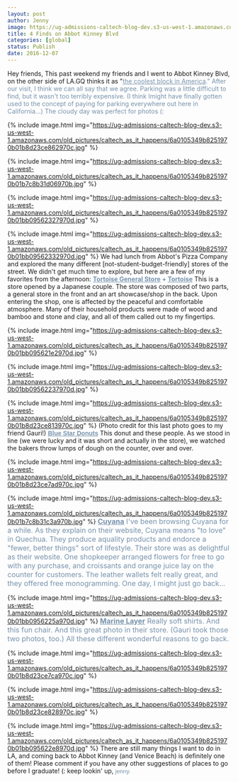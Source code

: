 ```yaml
---
layout: post
author: Jenny
image: https://ug-admissions-caltech-blog-dev.s3-us-west-1.amazonaws.com/old_pictures/caltech_as_it_happens/6a0105349b8251970b01b8d23ce851970c.jpg
title: 4 Finds on Abbot Kinney Blvd
categories: [global]
status: Publish
date: 2016-12-07
---
```


Hey friends,
This past weekend my friends and I went to Abbot Kinney Blvd, on the other side of LA.GQ thinks it as "<span style="color: #7792ac;"><a href="https://www.gq.com/gallery/abbot-kinney-boulevard-shopping-venice-california" rel="noopener noreferrer" style="color: #7792ac;" target="_blank">the coolest block in America</a>." After our visit, I think we can all say that we agree. Parking was a little difficult to find, but it wasn't too terribly expensive. (I think Imight have finally gotten used to the concept of paying for parking everywhere out here in California...)
The cloudy day was perfect for photos (:

{% include image.html img="https://ug-admissions-caltech-blog-dev.s3-us-west-1.amazonaws.com/old_pictures/caltech_as_it_happens/6a0105349b8251970b01b8d23ce862970c.jpg" %}

{% include image.html img="https://ug-admissions-caltech-blog-dev.s3-us-west-1.amazonaws.com/old_pictures/caltech_as_it_happens/6a0105349b8251970b01b7c8b31d06970b.jpg" %}

{% include image.html img="https://ug-admissions-caltech-blog-dev.s3-us-west-1.amazonaws.com/old_pictures/caltech_as_it_happens/6a0105349b8251970b01bb09562327970d.jpg" %}

{% include image.html img="https://ug-admissions-caltech-blog-dev.s3-us-west-1.amazonaws.com/old_pictures/caltech_as_it_happens/6a0105349b8251970b01bb09562332970d.jpg" %}
We had lunch from Abbot's Pizza Company and explored the many different [not-student-budget-friendly] stores of the street. We didn't get much time to explore, but here are a few of my favorites from the afternoon:
**<span style="color: #7792ac;"><a href="https://tortoisegeneralstore.com/" rel="noopener noreferrer" style="color: #7792ac;" target="_blank">Tortoise General Store</a> + <span style="color: #7792ac;"><a href="https://tortoiselife.com/tortoise/" rel="noopener noreferrer" style="color: #7792ac;" target="_blank">Tortoise</a>**
This is a store opened by a Japanese couple. The store was composed of two parts, a general store in the front and an art showcase/shop in the back. Upon entering the shop, one is affected by the peaceful and comfortable atmosphere. Many of their household products were made of wood and bamboo and stone and clay, and all of them called out to my fingertips.


{% include image.html img="https://ug-admissions-caltech-blog-dev.s3-us-west-1.amazonaws.com/old_pictures/caltech_as_it_happens/6a0105349b8251970b01bb095621e2970d.jpg" %}

{% include image.html img="https://ug-admissions-caltech-blog-dev.s3-us-west-1.amazonaws.com/old_pictures/caltech_as_it_happens/6a0105349b8251970b01bb09562237970d.jpg" %}

{% include image.html img="https://ug-admissions-caltech-blog-dev.s3-us-west-1.amazonaws.com/old_pictures/caltech_as_it_happens/6a0105349b8251970b01b8d23ce813970c.jpg" %}
(Photo credit for this last photo goes to my friend Gauri!)
**<span style="font-family: arial, helvetica, sans-serif; color: #7792ac;"><a href="https://www.bluestardonuts.com/" rel="noopener noreferrer" style="color: #7792ac;" target="_blank">Blue Star Donuts</a>**
This donut and these people. As we stood in line (we were lucky and it was short and actually in the store), we watched the bakers throw lumps of dough on the counter, over and over.


{% include image.html img="https://ug-admissions-caltech-blog-dev.s3-us-west-1.amazonaws.com/old_pictures/caltech_as_it_happens/6a0105349b8251970b01b8d23ce7ad970c.jpg" %}

{% include image.html img="https://ug-admissions-caltech-blog-dev.s3-us-west-1.amazonaws.com/old_pictures/caltech_as_it_happens/6a0105349b8251970b01b7c8b31c3a970b.jpg" %}
<span style="color: #7792ac; font-size: 12pt;">**<a href="https://www.cuyana.com/" rel="noopener noreferrer" style="color: #7792ac;" target="_blank">Cuyana</a>**
I've been browsing Cuyana for a while. As they explain on their website, Cuyana means "to love" in Quechua. They produce aquality products and endorce a "fewer, better things" sort of lifestyle. Their store was as delightful as their website. One shopkeeper arranged flowers for free to go with any purchase, and croissants and orange juice lay on the counter for customers. The leather wallets felt really great, and they offered free monogramming. One day, I might just go back...


{% include image.html img="https://ug-admissions-caltech-blog-dev.s3-us-west-1.amazonaws.com/old_pictures/caltech_as_it_happens/6a0105349b8251970b01bb0956225a970d.jpg" %}
<span style="color: #7792ac; font-size: 12pt;">**<a href="https://www.marinelayer.com/" rel="noopener noreferrer" style="color: #7792ac;" target="_blank">Marine Layer</a>**
Really soft shirts. And this fun chair. And this great photo in their store. (Gauri took those two photos, too.) All these different wonderful reasons to go back.


{% include image.html img="https://ug-admissions-caltech-blog-dev.s3-us-west-1.amazonaws.com/old_pictures/caltech_as_it_happens/6a0105349b8251970b01b8d23ce7ca970c.jpg" %}

{% include image.html img="https://ug-admissions-caltech-blog-dev.s3-us-west-1.amazonaws.com/old_pictures/caltech_as_it_happens/6a0105349b8251970b01b8d23ce828970c.jpg" %}

{% include image.html img="https://ug-admissions-caltech-blog-dev.s3-us-west-1.amazonaws.com/old_pictures/caltech_as_it_happens/6a0105349b8251970b01bb095622e8970d.jpg" %}
There are still many things I want to do in LA, and coming back to Abbot Kinney (and Venice Beach) is definitely one of them! Please comment if you have any other suggestions of places to go before I graduate! (:
keep lookin' up,
<span style="font-family: arial, helvetica, sans-serif; font-size: 10pt; color: #7792ac;">jenny.

